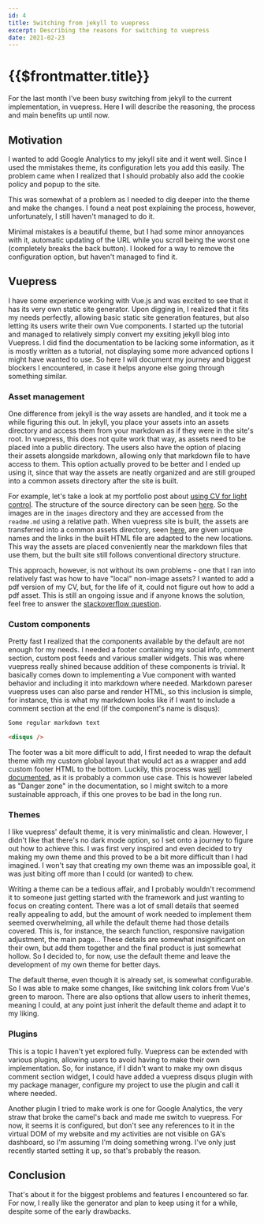 ```yaml
---
id: 4
title: Switching from jekyll to vuepress
excerpt: Describing the reasons for switching to vuepress
date: 2021-02-23
---
```


# {{$frontmatter.title}}

For the last month I've been busy switching from jekyll to the current
implementation, in vuepress. Here I will describe the reasoning, the process
and main benefits up until now.

## Motivation

I wanted to add Google Analytics to my jekyll site and it went well. Since I
used the mmistakes theme, its configuration lets you add this easily. The
problem came when I realized that I should probably also add the cookie policy
and popup to the site.

This was somewhat of a problem as I needed to dig deeper into the theme and
make the changes. I found a neat post explaining the process, however,
unfortunately, I still haven't managed to do it.

Minimal mistakes is a beautiful theme, but I had some minor annoyances with it,
automatic updating of the URL while you scroll being the worst one (completely
breaks the back button). I looked for a way to remove the configuration option,
but haven't managed to find it.

## Vuepress

I have some experience working with Vue.js and was excited to see that it has
its very own static site generator. Upon digging in, I realized that it fits my
needs perfectly, allowing basic static site generation features, but also
letting its users write their own Vue components. I started up the tutorial and
managed to relatively simply convert my exsiting jekyll blog into Vuepress. I
did find the documentation to be lacking some information, as it is mostly
written as a tutorial, not displaying some more advanced options I might have
wanted to use. So here I will document my journey and biggest blockers I
encountered, in case it helps anyone else going through something similar.

### Asset management

One difference from jekyll is the way assets are handled, and it took me a
while figuring this out. In jekyll, you place your assets into an assets
directory and access them from your markdown as if they were in the site's
root. In vuepress, this does not quite work that way, as assets need to be
placed into a public directory. The users also have the option of placing their
assets alongside markdown, allowing only that markdown file to have access to
them. This option actually proved to be better and I ended up using it, since
that way the assets are neatly organized and are still grouped into a common
assets directory after the site is built.

For example, let's take a look at my portfolio post about [using CV for light
control](../portfolio/light_control/).  The structure of the source directory
can be seen
[here](https://github.com/ZlatSic/ZlatSic.github.io/tree/master/docs/portfolio/light_control).
So the images are in the `images` directory and they are accessed from the
`readme.md` using a relative path. When vuepress site is built, the assets are
transferred into a common assets directory, seen
[here](https://github.com/ZlatSic/ZlatSic.github.io/tree/gh-pages/assets/img),
are given unique names and the links in the built HTML file are adapted to the
new locations. This way the assets are placed conveniently near the markdown
files that use them, but the built site still follows conventional directory
structure.

This approach, however, is not without its own problems - one that I ran into
relatively fast was how to have "local" non-image assets? I wanted to add a pdf
version of my CV, but, for the life of it, could not figure out how to add a
pdf asset. This is still an ongoing issue and if anyone knows the solution,
feel free to answer the [stackoverflow question](https://stackoverflow.com/questions/66318959/vuepress-download-link-for-a-file-with-relative-path).

### Custom components

Pretty fast I realized that the components available by the default are not
enough for my needs. I needed a footer containing my social info, comment
section, custom post feeds and various smaller widgets. This was where vuepress
really shined because addition of these components is trivial. It basically
comes down to implementing a Vue component with wanted behavior and including
it into markdown where needed. Markdown pareser vuepress uses can also parse
and render HTML, so this inclusion is simple, for instance, this is what my
markdown looks like if I want to include a comment section at the end (if the
component's name is disqus):

```markdown
Some regular markdown text

<disqus />
```

The footer was a bit more difficult to add, I first needed to wrap the default
theme with my custom global layout that would act as a wrapper and add custom
footer HTML to the bottom. Luckily, this process was [well
documented](https://vuepress.vuejs.org/theme/option-api.html#globallayout), as
it is probably a common use case. This is however labeled as "Danger zone" in
the documentation, so I might switch to a more sustainable approach, if this
one proves to be bad in the long run.

### Themes

I like vuepress' default theme, it is very minimalistic and clean. However, I
didn't like that there's no dark mode option, so I set onto a journey to figure
out how to achieve this. I was first very inspired and even decided to try
making my own theme and this proved to be a bit more difficult than I had
imagined. I won't say that creating my own theme was an impossible goal, it was
just biting off more than I could (or wanted) to chew.

Writing a theme can be a tedious affair, and I probably wouldn't recommend it
to someone just getting started with the framework and just wanting to focus on
creating content. There was a lot of small details that seemed really appealing
to add, but the amount of work needed to implement them seemed overwhelming,
all while the default theme had those details covered. This is, for instance,
the search function, responsive navigation adjustment, the main page... These
details are somewhat insignificant on their own, but add them together and the
final product is just somewhat hollow. So I decided to, for now, use the
default theme and leave the development of my own theme for better days.

The default theme, even though it is already set, is somewhat configurable. So
I was able to make some changes, like switching link colors from Vue's green to
maroon. There are also options that allow users to inherit themes, meaning I
could, at any point just inherit the default theme and adapt it to my liking.

### Plugins

This is a topic I haven't yet explored fully. Vuepress can be extended with
various plugins, allowing users to avoid having to make their own
implementation. So, for instance, if I didn't want to make my own disqus
comment section widget, I could have added a vuepress disqus plugin with my
package manager, configure my project to use the plugin and call it where
needed.

Another plugin I tried to make work is one for Google Analytics, the very straw
that broke the camel's back and made me switch to vuepress. For now, it seems
it is configured, but don't see any references to it in the virtual DOM of my
website and my activities are not visible on GA's dashboard, so I'm assuming
I'm doing something wrong. I've only just recently started setting it up, so
that's probably the reason.

## Conclusion

That's about it for the biggest problems and features I encountered so far. For
now, I really like the generator and plan to keep using it for a while, despite
some of the early drawbacks.

<disqus />
